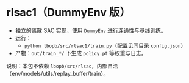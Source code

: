# rlsac1（DummyEnv 版）

- 独立的离散 SAC 实现，使用 `DummyEnv` 进行连通性与基线训练。
- 运行：
  - `python lbopb/src/rlsac1/train.py`（配置见同目录 `config.json`）
- 产物：`out/train_*/` 下生成 `policy.pt` 等权重与日志。

说明：本包不依赖 `lbopb/src/rlsac`，内部自洽（env/models/utils/replay_buffer/train）。

